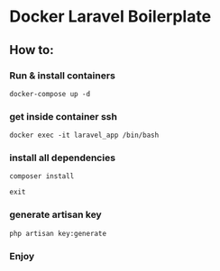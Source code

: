 # Docker Laravel Boilerplate

## How to:

### Run & install containers

`docker-compose up -d`

### get inside container ssh

`docker exec -it laravel_app /bin/bash`

### install all dependencies

`composer install`

`exit`

### generate artisan key

`php artisan key:generate`

### Enjoy
